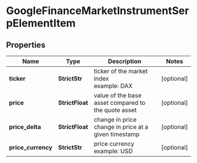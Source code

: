 # GoogleFinanceMarketInstrumentSerpElementItem


## Properties

| Name | Type | Description | Notes |
|------------ | ------------- | ------------- | -------------|
**ticker** | **StrictStr** | ticker of the market index<br>example: DAX |[optional]|
**price** | **StrictFloat** | value of the base asset compared to the quote asset |[optional]|
**price_delta** | **StrictFloat** | change in price<br>change in price at a given timestamp |[optional]|
**price_currency** | **StrictStr** | price currency<br>example: USD |[optional]|